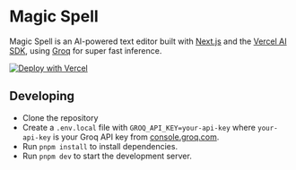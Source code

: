 # Magic Spell

Magic Spell is an AI-powered text editor built with [Next.js](https://nextjs.org) and the [Vercel AI SDK](https://sdk.vercel.ai/), using [Groq](https://wow.groq.com/) for super fast inference.

[![Deploy with Vercel](https://vercel.com/button)](https://vercel.com/new/clone?repository-url=https%3A%2F%2Fgithub.com%2Fai-ng%2Fmagic-spell&env=GROQ_API_KEY&envDescription=Groq%20API%20key%20from%20https%3A%2F%2Fconsole.groq.com%2Fkeys&project-name=magic-spell&repository-name=magic-spell&demo-title=Magic%20Spell&demo-description=AI%20prompting%20built%20into%20your%20%3Ctextarea%3E&demo-url=https%3A%2F%2Fmagic-spell.vercel.app&demo-image=https%3A%2F%2Fmagic-spell.vercel.app%2Fopengraph-image.png)

## Developing

-   Clone the repository
-   Create a `.env.local` file with `GROQ_API_KEY=your-api-key` where `your-api-key` is your Groq API key from [console.groq.com](https://console.groq.com/keys).
-   Run `pnpm install` to install dependencies.
-   Run `pnpm dev` to start the development server.
